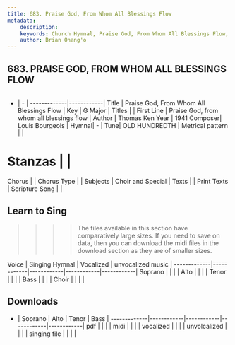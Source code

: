 ```yaml
---
title: 683. Praise God, From Whom All Blessings Flow
metadata:
    description: 
    keywords: Church Hymnal, Praise God, From Whom All Blessings Flow, Praise God, from whom all blessings flow, 
    author: Brian Onang'o
---
```



## 683. PRAISE GOD, FROM WHOM ALL BLESSINGS FLOW

```txt

```

- |   -  |
-------------|------------|
Title | Praise God, From Whom All Blessings Flow |
Key | G Major |
Titles |  |
First Line | Praise God, from whom all blessings flow |
Author | Thomas Ken
Year | 1941
Composer| Louis Bourgeois |
Hymnal|  - |
Tune| OLD HUNDREDTH |
Metrical pattern | |
# Stanzas |  |
Chorus |  |
Chorus Type |  |
Subjects | Choir and Special |
Texts |  |
Print Texts | 
Scripture Song |  |
  
## Learn to Sing

>>>> The files available in this section have comparatively large sizes. If you need to save on data, then you can download the midi files in the download section as they are of smaller sizes.

Voice |  Singing Hymnal | Vocalized | unvocalized music |
-------------|------------|------------|------------|------------|
Soprano | | | |
Alto | | | |
Tenor | | | |
Bass | | | |
Choir | | | |

## Downloads

- |  Soprano | Alto | Tenor | Bass |
-------------|------------|------------|------------|------------|
pdf | | | |
midi | | | |
vocalized | | | |
unvolcalized | | | |
singing file | | | |
  